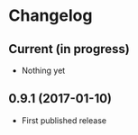 # Changelog

## Current (in progress)

- Nothing yet

## 0.9.1 (2017-01-10)

- First published release

